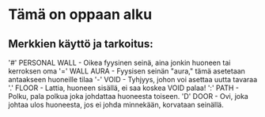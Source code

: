 # Tämä on oppaan alku

## Merkkien käyttö ja tarkoitus:
'#'  PERSONAL WALL - Oikea fyysinen seinä, aina jonkin huoneen tai kerroksen oma
'='  WALL AURA     - Fyysisen seinän "aura," tämä asetetaan antaakseen huoneille tilaa
'-'  VOID          - Tyhjyys, johon voi asettaa uutta tavaraa
'.'  FLOOR         - Lattia, huoneen sisällä, ei saa koskea VOID palaa!
':'  PATH          - Polku, pala polkua joka johdattaa huoneesta toiseen.
'D'  DOOR          - Ovi, joka johtaa ulos huoneesta, jos ei johda minnekään, korvataan seinällä.